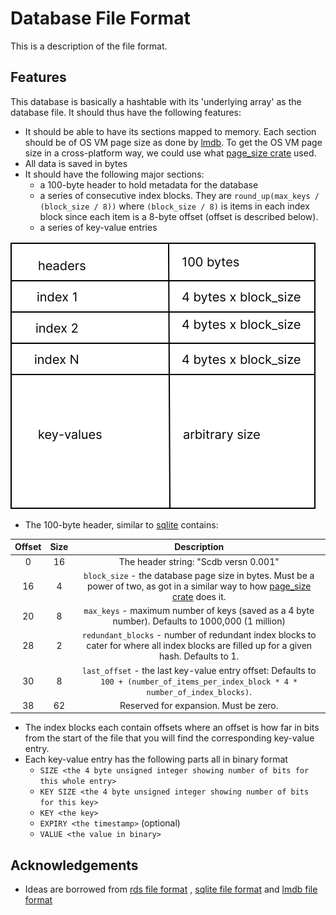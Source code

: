 # Database File Format

This is a description of the file format.

## Features

This database is basically a hashtable with its 'underlying array' as the database file. It should thus have the
following features:

- It should be able to have its sections mapped to memory. Each section should be of OS VM page size as done
  by [lmdb](https://lmdb.readthedocs.io/en/release/#storage-efficiency-limits). To get the OS VM page size in a
  cross-platform way, we could use what [page_size crate](https://docs.rs/page_size/latest/page_size/) used.
- All data is saved in bytes
- It should have the following major sections:
  - a 100-byte header to hold metadata for the database
  - a series of consecutive index blocks. They are `round_up(max_keys / (block_size / 8))` where `(block_size / 8)` is
    items in each index block since each item is a 8-byte offset (offset is described below).
  - a series of key-value entries

![overview of database file](./overview_of_db_file.svg)

- The 100-byte header, similar to [sqlite](https://www.sqlite.org/fileformat.html#the_database_header) contains:

| Offset | Size |                                                                                  Description                                                                                   |
|:------:|:----:|:------------------------------------------------------------------------------------------------------------------------------------------------------------------------------:|
|   0    |  16  |                                                                     The header string: "Scdb versn 0.001"                                                                      |
|   16   |  4   | `block_size` - the database page size in bytes. Must be a power of two, as got in a similar way to how [page_size crate](https://docs.rs/page_size/latest/page_size/) does it. |
|   20   |  8   |                                        `max_keys` - maximum number of keys (saved as a 4 byte number). Defaults to 1000,000 (1 million)                                        |
|   28   |  2   |                    `redundant_blocks` - number of redundant index blocks to cater for where all index blocks are filled up for a given hash. Defaults to 1.                    |
|   30   |  8   |                      `last_offset` - the last key-value entry offset: Defaults to `100 + (number_of_items_per_index_block * 4 * number_of_index_blocks)`.                      |
|   38   |  62  |                                                                     Reserved for expansion. Must be zero.                                                                      |

- The index blocks each contain offsets where an offset is how far in bits from the start of the file that you will find
  the corresponding key-value entry.
- Each key-value entry has the following parts all in binary format
  - `SIZE <the 4 byte unsigned integer showing number of bits for this whole entry>`
  - `KEY SIZE <the 4 byte unsigned integer showing number of bits for this key>`
  - `KEY <the key>`
  - `EXPIRY <the timestamp>` (optional)
  - `VALUE <the value in binary>`

## Acknowledgements

- Ideas are borrowed from [rds file format](https://rdb.fnordig.de/file_format.html)
  , [sqlite file format](https://www.sqlite.org/fileformat.html)
  and [lmdb file format](https://blog.separateconcerns.com/2016-04-03-lmdb-format.html)